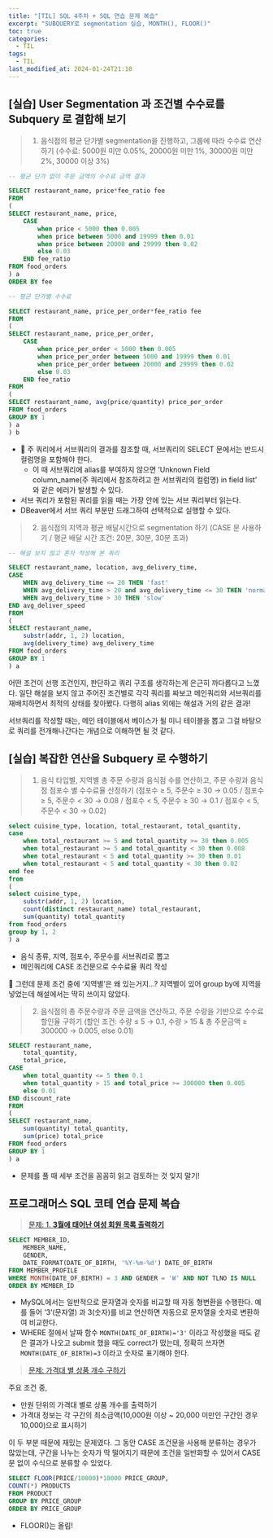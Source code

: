 ```yaml
---
title: "[TIL] SQL 4주차 + SQL 연습 문제 복습"
excerpt: "SUBQUERY로 segmentation 실습, MONTH(), FLOOR()"
toc: true
categories:
  - TIL
tags:
  - TIL
last_modified_at: 2024-01-24T21:10
---
```


## [실습] User Segmentation 과 조건별 수수료를 Subquery 로 결합해 보기

> 1. 음식점의 평균 단가별 segmentation을 진행하고, 그룹에 따라 수수료 연산하기 (수수료: 5000원 미만 0.05%, 20000원 미만 1%, 30000원 미만 2%, 30000 이상 3%)

```sql
-- 평균 단가 없이 주문 금액의 수수료 금액 결과

SELECT restaurant_name, price*fee_ratio fee
FROM
(
SELECT restaurant_name, price,
	CASE
		when price < 5000 then 0.005
		when price between 5000 and 19999 then 0.01
		when price between 20000 and 29999 then 0.02
		else 0.03
	END fee_ratio
FROM food_orders
) a
ORDER BY fee
```

```sql
-- 평균 단가별 수수료

SELECT restaurant_name, price_per_order*fee_ratio fee
FROM
(
SELECT restaurant_name, price_per_order,
	CASE
		when price_per_order < 5000 then 0.005
		when price_per_order between 5000 and 19999 then 0.01
		when price_per_order between 20000 and 29999 then 0.02
		else 0.03
	END fee_ratio
FROM
(
SELECT restaurant_name, avg(price/quantity) price_per_order
FROM food_orders
GROUP BY 1
) a
) b
```

- 🚨 주 쿼리에서 서브쿼리의 결과를 참조할 때, 서브쿼리의 SELECT 문에서는 반드시 컬럼명을 포함해야 한다.
  - 이 때 서브쿼리에 alias를 부여하지 않으면 ‘Unknown Field column_name(주 쿼리에서 참조하려고 한 서브쿼리의 컬럼명) in field list’ 와 같은 에러가 발생할 수 있다.
- 서브 쿼리가 포함된 쿼리를 읽을 때는 가장 안에 있는 서브 쿼리부터 읽는다.
- DBeaver에서 서브 쿼리 부분만 드래그하여 선택적으로 실행할 수 있다.

> 2. 음식점의 지역과 평균 배달시간으로 segmentation 하기 (CASE 문 사용하기 / 평균 배달 시간 조건: 20분, 30분, 30분 초과)

```sql
-- 해설 보지 않고 혼자 작성해 본 쿼리

SELECT restaurant_name, location, avg_delivery_time,
CASE
	WHEN avg_delivery_time <= 20 THEN 'fast'
	WHEN avg_delivery_time > 20 and avg_delivery_time <= 30 THEN 'normal'
	WHEN avg_delivery_time > 30 THEN 'slow'
END avg_deliver_speed
FROM
(
SELECT restaurant_name,
	substr(addr, 1, 2) location,
	avg(delivery_time) avg_delivery_time
FROM food_orders
GROUP BY 1
) a
```

어떤 조건이 선행 조건인지, 판단하고 쿼리 구조를 생각하는게 은근히 까다롭다고 느꼈다. 일단 해설을 보지 않고 주어진 조건별로 각각 쿼리를 짜보고 메인쿼리와 서브쿼리를 재배치하면서 최적의 상태를 찾아봤다. 다행히 alias 외에는 해설과 거의 같은 결과!

서브쿼리를 작성할 때는, 메인 테이블에서 베이스가 될 미니 테이블을 뽑고 그걸 바탕으로 쿼리를 전개해나간다는 개념으로 이해하면 될 것 같다.

## [실습] 복잡한 연산을 Subquery 로 수행하기

> 1. 음식 타입별, 지역별 총 주문 수량과 음식점 수를 연산하고, 주문 수량과 음식점 점포수 별 수수료율 산정하기 (점포수 ≥ 5, 주문수 ≥ 30 → 0.05 / 점포수 ≥ 5, 주문수 < 30 → 0.08 / 점포수 < 5, 주문수 ≥ 30 → 0.1 / 점포수 < 5, 주문수 < 30 → 0.02)

```sql
select cuisine_type, location, total_restaurant, total_quantity,
case
	when total_restaurant >= 5 and total_quantity >= 30 then 0.005
	when total_restaurant >= 5 and total_quantity < 30 then 0.008
	when total_restaurant < 5 and total_quantity >= 30 then 0.01
	when total_restaurant < 5 and total_quantity < 30 then 0.02
end fee
from
(
select cuisine_type,
	substr(addr, 1, 2) location,
	count(distinct restaurant_name) total_restaurant,
	sum(quantity) total_quantity
from food_orders
group by 1, 2
) a
```

- 음식 종류, 지역, 점포수, 주문수를 서브쿼리로 뽑고
- 메인쿼리에 CASE 조건문으로 수수료율 쿼리 작성

🤔 그런데 문제 조건 중에 ‘지역별’은 왜 있는거지…? 지역별이 있어 group by에 지역을 넣었는데 해설에서는 딱히 쓰이지 않았다.

> 2. 음식점의 총 주문수량과 주문 금액을 연산하고, 주문 수량을 기반으로 수수료 할인율 구하기 (할인 조건: 수량 ≤ 5 → 0.1, 수량 > 15 & 총 주문금액 ≥ 300000 → 0.005, else 0.01)

```sql
SELECT restaurant_name,
	total_quantity,
	total_price,
CASE
	when total_quantity <= 5 then 0.1
	when total_quantity > 15 and total_price >= 300000 then 0.005
	else 0.01
END discount_rate
FROM
(
SELECT restaurant_name,
	sum(quantity) total_quantity,
	sum(price) total_price
FROM food_orders
GROUP BY 1
) a
```

- 문제를 풀 때 세부 조건을 꼼꼼히 읽고 검토하는 것 잊지 말기!

## 프로그래머스 SQL 코테 연습 문제 복습

> [문제: 1. **3월에 태어난 여성 회원 목록 출력하기**](https://school.programmers.co.kr/learn/courses/30/lessons/131120)

```sql
SELECT MEMBER_ID,
	MEMBER_NAME,
	GENDER,
	DATE_FORMAT(DATE_OF_BIRTH, '%Y-%m-%d') DATE_OF_BIRTH
FROM MEMBER_PROFILE
WHERE MONTH(DATE_OF_BIRTH) = 3 AND GENDER = 'W' AND NOT TLNO IS NULL
ORDER BY MEMBER_ID
```

- MySQL에서는 일반적으로 문자열과 숫자를 비교할 때 자동 형변환을 수행한다. 예를 들어 ‘3’(문자열) 과 3(숫자)를 비교 연산하면 자동으로 문자열을 숫자로 변환하여 비교한다.
- WHERE 절에서 날짜 함수 `MONTH(DATE_OF_BIRTH)='3'` 이라고 작성했을 때도 같은 결과가 나오고 submit 했을 때도 correct가 떴는데, 정확히 쓰자면 `MONTH(DATE_OF_BIRTH)=3` 이라고 숫자로 표기해야 한다.

> [문제: 가격대 별 상품 개수 구하기](https://school.programmers.co.kr/learn/courses/30/lessons/131530)

주요 조건 중,

- 만원 단위의 가격대 별로 상품 개수를 출력하기
- 가격대 정보는 각 구간의 최소금액(10,000원 이상 ~ 20,000 미만인 구간인 경우 10,000)으로 표시하기

이 두 부분 때문에 재밌는 문제였다. 그 동안 CASE 조건문을 사용해 분류하는 경우가 많았는데, 구간을 나누는 숫자가 딱 떨어지기 때문에 조건을 일반화할 수 있어서 CASE 문 없이 수식으로 분류할 수 있었다.

```sql
SELECT FLOOR(PRICE/10000)*10000 PRICE_GROUP,
COUNT(*) PRODUCTS
FROM PRODUCT
GROUP BY PRICE_GROUP
ORDER BY PRICE_GROUP
```

- FLOOR()는 올림!
